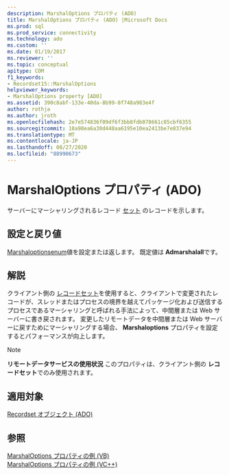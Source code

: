 ```yaml
---
description: MarshalOptions プロパティ (ADO)
title: MarshalOptions プロパティ (ADO) |Microsoft Docs
ms.prod: sql
ms.prod_service: connectivity
ms.technology: ado
ms.custom: ''
ms.date: 01/19/2017
ms.reviewer: ''
ms.topic: conceptual
apitype: COM
f1_keywords:
- Recordset15::MarshalOptions
helpviewer_keywords:
- MarshalOptions property [ADO]
ms.assetid: 390c8abf-133e-40da-8b99-8f748a983e4f
author: rothja
ms.author: jroth
ms.openlocfilehash: 2e7e574836f09df6f3bb8fdb078661c85cbf6355
ms.sourcegitcommit: 18a98ea6a30d448aa6195e10ea2413be7e837e94
ms.translationtype: MT
ms.contentlocale: ja-JP
ms.lasthandoff: 08/27/2020
ms.locfileid: "88990673"
---
```

# <a name="marshaloptions-property-ado"></a>MarshalOptions プロパティ (ADO)
サーバーにマーシャリングされるレコード [セット](./recordset-object-ado.md) のレコードを示します。  
  
## <a name="settings-and-return-values"></a>設定と戻り値  
 [Marshaloptionsenum](./marshaloptionsenum.md)値を設定または返します。 既定値は **Admarshalall**です。  
  
## <a name="remarks"></a>解説  
 クライアント側の [レコードセット](./recordset-object-ado.md)を使用すると、クライアントで変更されたレコードが、スレッドまたはプロセスの境界を越えてパッケージ化および送信するプロセスであるマーシャリングと呼ばれる手法によって、中間層または Web サーバーに書き戻されます。 変更したリモートデータを中間層または Web サーバーに戻すためにマーシャリングする場合、 **Marshaloptions** プロパティを設定するとパフォーマンスが向上します。  
  
> [!NOTE]
>  **リモートデータサービスの使用状況** このプロパティは、クライアント側の **レコードセット**でのみ使用されます。  
  
## <a name="applies-to"></a>適用対象  
 [Recordset オブジェクト (ADO)](./recordset-object-ado.md)  
  
## <a name="see-also"></a>参照  
 [MarshalOptions プロパティの例 (VB)](./marshaloptions-property-example-vb.md)   
 [MarshalOptions プロパティの例 (VC++)](./marshaloptions-property-example-vc.md)